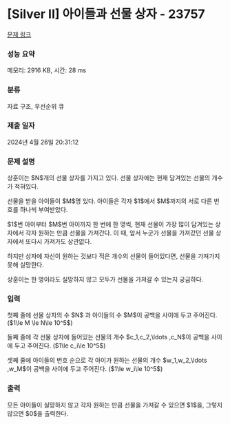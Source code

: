 # [Silver II] 아이들과 선물 상자 - 23757 

[문제 링크](https://www.acmicpc.net/problem/23757) 

### 성능 요약

메모리: 2916 KB, 시간: 28 ms

### 분류

자료 구조, 우선순위 큐

### 제출 일자

2024년 4월 26일 20:31:12

### 문제 설명

<p>상훈이는 $N$개의 선물 상자를 가지고 있다. 선물 상자에는 현재 담겨있는 선물의 개수가 적혀있다.</p>

<p>선물을 받을 아이들이 $M$명 있다. 아이들은 각자 $1$에서 $M$까지의 서로 다른 번호를 하나씩 부여받았다.</p>

<p>$1$번 아이부터 $M$번 아이까지 한 번에 한 명씩, 현재 선물이 가장 많이 담겨있는 상자에서 각자 원하는 만큼 선물을 가져간다. 이 때, 앞서 누군가 선물을 가져갔던 선물 상자에서 또다시 가져가도 상관없다.</p>

<p>하지만 상자에 자신이 원하는 것보다 적은 개수의 선물이 들어있다면, 선물을 가져가지 못해 실망한다.</p>

<p>상훈이는 한 명이라도 실망하지 않고 모두가 선물을 가져갈 수 있는지 궁금하다.</p>

### 입력 

 <p>첫째 줄에 선물 상자의 수 $N$ 과 아이들의 수 $M$이 공백을 사이에 두고 주어진다. ($1\le M \le N\le 10^5$)</p>

<p>둘째 줄에 각 선물 상자에 들어있는 선물의 개수 $c_1,c_2,\ldots ,c_N$이 공백을 사이에 두고 주어진다. ($1\le c_i\le 10^5$)</p>

<p>셋째 줄에 아이들의 번호 순으로 각 아이가 원하는 선물의 개수 $w_1,w_2,\ldots ,w_M$이 공백을 사이에 두고 주어진다. ($1\le w_i\le 10^5$)</p>

### 출력 

 <p>모든 아이들이 실망하지 않고 각자 원하는 만큼 선물을 가져갈 수 있으면 $1$을, 그렇지 않으면 $0$을 출력한다.</p>

